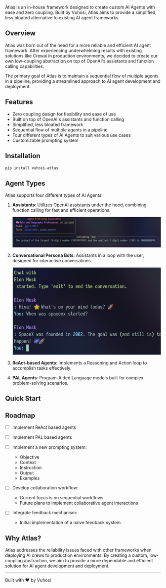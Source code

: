 Atlas is an in-house framework designed to create custom AI Agents with ease and zero coupling. Built by Vuhosi, Atlas aims to provide a simplified, less bloated alternative to existing AI agent frameworks.



## Overview

Atlas was born out of the need for a more reliable and efficient AI agent framework. After experiencing underwhelming results with existing solutions like Crewai in production environments, we decided to create our own low-coupling abstraction on top of OpenAI's assistants and function calling capabilities.

The primary goal of Atlas is to maintain a sequential flow of multiple agents in a pipeline, providing a streamlined approach to AI agent development and deployment.

## Features

- Zero coupling design for flexibility and ease of use
- Built on top of OpenAI's assistants and function calling
- Simplified, less bloated framework
- Sequential flow of multiple agents in a pipeline
- Four different types of AI Agents to suit various use cases
- Customizable prompting system

## Installation
`pip install vuhosi-atlas`

## Agent Types

Atlas supports four different types of AI Agents:

1. **Assistants**: Utilizes OpenAI assistants under the hood, combining function calling for fast and efficient operations.

   ![Assistants Demo](./assets/demo.png)

2. **Conversational Persona Bots**: Assistants in a loop with the user, designed for interactive conversations.

   ![Persona Bots Demo](./assets/persona.png)

3. **ReAct-based Agents**: Implements a Reasoning and Action loop to accomplish tasks effectively.

4. **PAL Agents**: Program-Aided Language models built for complex problem-solving scenarios.


## Quick Start





## Roadmap

- [ ] Implement ReAct based agents

- [ ] Implement PAL based agents

- [ ] Implement a new prompting system:
  - Objective
  - Context
  - Instruction
  - Output
  - Examples

- [ ] Develop collaboration workflow:
  - Current focus is on sequential workflows
  - Future plans to implement collaborative agent interactions

- [ ] Integrate feedback mechanism:
  - Initial implementation of a naive feedback system

## Why Atlas?

Atlas addresses the reliability issues faced with other frameworks when deploying AI crews to production environments. By creating a custom, low-coupling abstraction, we aim to provide a more dependable and efficient solution for AI agent development and deployment.

---

Built with ❤️ by Vuhosi

